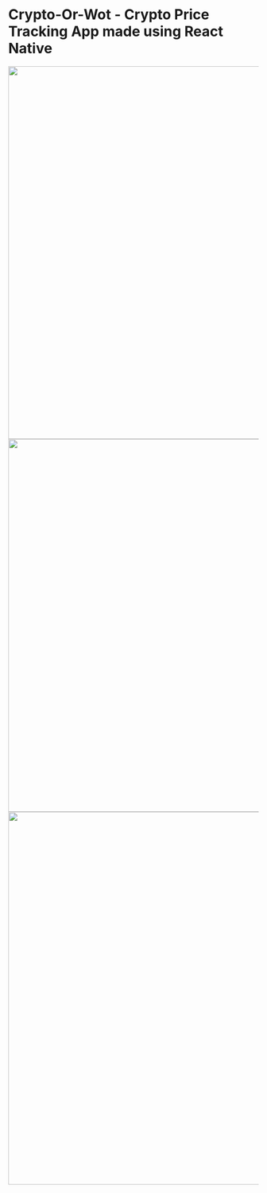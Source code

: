 # Crypto-Or-Wot - Crypto Price Tracking App made using React Native


 <img src="https://user-images.githubusercontent.com/53824950/132105173-60c650f9-5fca-4527-b439-c1ec5c497029.png" width=750>
 <img src="https://user-images.githubusercontent.com/53824950/132105181-93e4c5a3-7b53-4326-ba87-fb6d0129afab.png" width=750>
  <img src="https://user-images.githubusercontent.com/53824950/132105190-ec5795de-431d-46aa-8c75-2424635e9c28.png" width=750>
